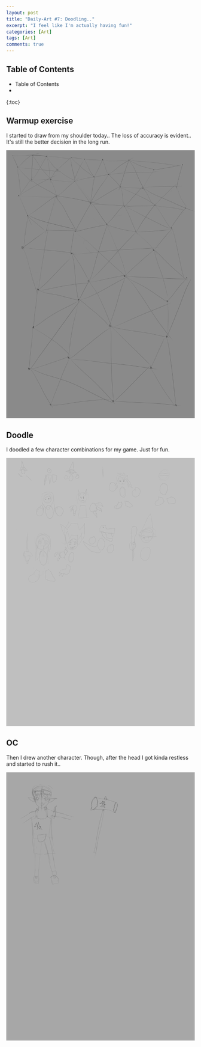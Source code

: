 ```yaml
---
layout: post
title: "Daily-Art #7: Doodling.."
excerpt: "I feel like I'm actually having fun!"
categories: [Art]
tags: [Art]
comments: true
---
```


<h2> Table of Contents </h2>

* Table of Contents
* 
{:toc}

## Warmup exercise

I started to draw from my shoulder today.. The loss of accuracy is evident.. It's still the better decision in the long run.

![lines](/img/DailyArt/day7/lines.png)


## Doodle

I doodled a few character combinations for my game. Just for fun.

![ot](/img/DailyArt/day7/ot.png)

## OC

Then I drew another character. Though, after the head I got kinda restless and started to rush it..

![mm](/img/DailyArt/day7/mm.png)
